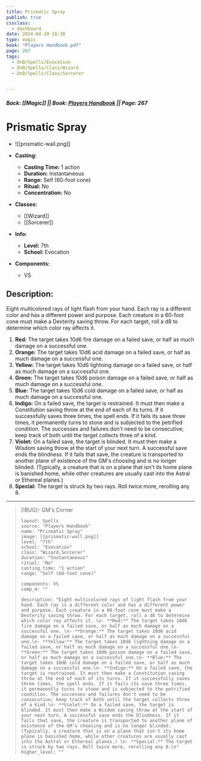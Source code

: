 ```yaml
---
title: Prismatic Spray
publish: true
cssclass:
  - dashboard
date: 2024-04-20 18:30
type: magic
book: "Players Handbook.pdf"
page: 267
tags:
  - DnD/Spells/Evocation
  - DnD/Spells/Class/Wizard
  - DnD/Spells/Class/Sorcerer


---
```


##### Back: [[Magic]] || Book: [Players Handbook](https://drive.google.com/drive/folders/1O5bhpYizcIT5xxAoLOuzCRht_PVS7VSG?usp=sharing) || Page: 267

# Prismatic Spray
- ![[prismatic-wall.png]]
- **Casting:**
    - **Casting Time:** 1 action
    - **Duration:** Instantaneous
    - **Range:** Self (60-foot cone)
    - **Ritual:** No
    - **Concentration:** No
- **Classes:**
    - [[Wizard]]
    - [[Sorcerer]]

- **Info:**
    - **Level:** 7th
    - **School:** Evocation
- **Components:**
    - VS


## Description:
Eight multicolored rays of light flash from your hand. Each ray is a different color and has a different power and purpose. Each creature in a 60-foot cone must make a Dexterity saving throw. For each target, roll a d8 to determine which color ray affects it.

1. **Red:** The target takes 10d6 fire damage on a failed save, or half as much damage on a successful one.
2. **Orange:** The target takes 10d6 acid damage on a failed save, or half as much damage on a successful one.
3. **Yellow:** The target takes 10d6 lightning damage on a failed save, or half as much damage on a successful one.
4. **Green:** The target takes 10d6 poison damage on a failed save, or half as much damage on a successful one.
5. **Blue:** The target takes 10d6 cold damage on a failed save, or half as much damage on a successful one.
6. **Indigo:** On a failed save, the target is restrained. It must then make a Constitution saving throw at the end of each of its turns. If it successfully saves three times, the spell ends. If it fails its save three times, it permanently turns to stone and is subjected to the petrified condition. The successes and failures don't need to be consecutive; keep track of both until the target collects three of a kind.
7. **Violet:** On a failed save, the target is blinded. It must then make a Wisdom saving throw at the start of your next turn. A successful save ends the blindness. If it fails that save, the creature is transported to another plane of existence of the GM's choosing and is no longer blinded. (Typically, a creature that is on a plane that isn't its home plane is banished home, while other creatures are usually cast into the Astral or Ethereal planes.)
8. **Special:** The target is struck by two rays. Roll twice more, rerolling any 8.


---

> [!BUG]- GM's Corner
>
> ```statblock
> layout: Spells
> source: "Players Handbook"
> name: "Prismatic Spray"
> image: [[prismatic-wall.png]]
> level: "7th"
> school: "Evocation"
> class: "Wizard,Sorcerer"
> duration: "Instantaneous"
> ritual: "No"
> casting_time: "1 action"
> range: "Self (60-foot cone)"
>
> components: VS
> comp_m: ""
>
> description: "Eight multicolored rays of light flash from your hand. Each ray is a different color and has a different power and purpose. Each creature in a 60-foot cone must make a Dexterity saving throw. For each target, roll a d8 to determine which color ray affects it. \n- **Red:** The target takes 10d6 fire damage on a failed save, or half as much damage on a successful one. \n- **Orange:** The target takes 10d6 acid damage on a failed save, or half as much damage on a successful one.\n- **Yellow:** The target takes 10d6 lightning damage on a failed save, or half as much damage on a successful one.\n- **Green:** The target takes 10d6 poison damage on a failed save, or half as much damage on a successful one.\n- **Blue:** The target takes 10d6 cold damage on a failed save, or half as much damage on a successful one.\n- **Indigo:** On a failed save, the target is restrained. It must then make a Constitution saving throw at the end of each of its turns. If it successfully saves three times, the spell ends. If it fails its save three times, it permanently turns to stone and is subjected to the petrified condition. The successes and failures don't need to be consecutive; keep track of both until the target collects three of a kind.\n- **Violet:** On a failed save, the target is blinded. It must then make a Wisdom saving throw at the start of your next turn. A successful save ends the blindness. If it fails that save, the creature is transported to another plane of existence of the GM's choosing and is no longer blinded. (Typically, a creature that is on a plane that isn't its home plane is banished home, while other creatures are usually cast into the Astral or Ethereal planes.) \n- **Special:** The target is struck by two rays. Roll twice more, rerolling any 8.\n"
> higher_level: ""
> ```
